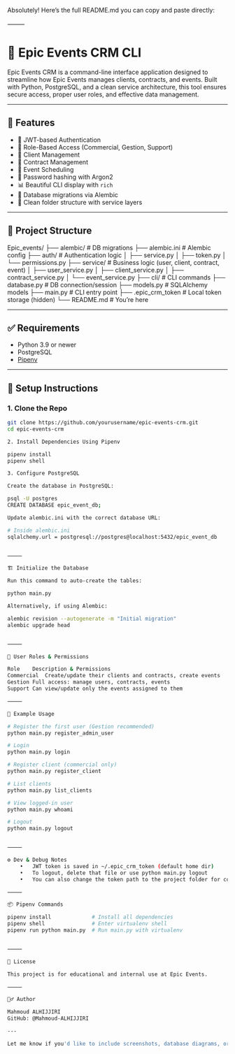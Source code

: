 Absolutely! Here’s the full README.md you can copy and paste directly:

⸻


# 🎉 Epic Events CRM CLI

Epic Events CRM is a command-line interface application designed to streamline how Epic Events manages clients, contracts, and events. Built with Python, PostgreSQL, and a clean service architecture, this tool ensures secure access, proper user roles, and effective data management.

---

## 🚀 Features

- 🔐 JWT-based Authentication  
- 👤 Role-Based Access (Commercial, Gestion, Support)  
- 📇 Client Management  
- 📃 Contract Management  
- 📅 Event Scheduling  
- 🔑 Password hashing with Argon2  
- 📊 Beautiful CLI display with `rich`  
- 🧱 Database migrations via Alembic  
- 📁 Clean folder structure with service layers  

---

## 📁 Project Structure

Epic_events/
├── alembic/                  # DB migrations
├── alembic.ini               # Alembic config
├── auth/                     # Authentication logic
│   ├── service.py
│   ├── token.py
│   └── permissions.py
├── service/                  # Business logic (user, client, contract, event)
│   ├── user_service.py
│   ├── client_service.py
│   ├── contract_service.py
│   └── event_service.py
├── cli/                      # CLI commands
├── database.py               # DB connection/session
├── models.py                 # SQLAlchemy models
├── main.py                   # CLI entry point
├── .epic_crm_token           # Local token storage (hidden)
└── README.md                 # You’re here

---

## ✅ Requirements

- Python 3.9 or newer  
- PostgreSQL  
- [Pipenv](https://pipenv.pypa.io/en/latest/)  

---

## 🧰 Setup Instructions

### 1. Clone the Repo

```bash
git clone https://github.com/yourusername/epic-events-crm.git
cd epic-events-crm

2. Install Dependencies Using Pipenv

pipenv install
pipenv shell

3. Configure PostgreSQL

Create the database in PostgreSQL:

psql -U postgres
CREATE DATABASE epic_event_db;

Update alembic.ini with the correct database URL:

# Inside alembic.ini
sqlalchemy.url = postgresql://postgres@localhost:5432/epic_event_db


⸻

🏗️ Initialize the Database

Run this command to auto-create the tables:

python main.py

Alternatively, if using Alembic:

alembic revision --autogenerate -m "Initial migration"
alembic upgrade head


⸻

🔐 User Roles & Permissions

Role	Description & Permissions
Commercial	Create/update their clients and contracts, create events
Gestion	Full access: manage users, contracts, events
Support	Can view/update only the events assigned to them

⸻

🧪 Example Usage

# Register the first user (Gestion recommended)
python main.py register_admin_user

# Login
python main.py login

# Register client (commercial only)
python main.py register_client

# List clients
python main.py list_clients

# View logged-in user
python main.py whoami

# Logout
python main.py logout


⸻

⚙️ Dev & Debug Notes
	•	JWT token is saved in ~/.epic_crm_token (default home dir)
	•	To logout, delete that file or use python main.py logout
	•	You can also change the token path to the project folder for convenience

⸻

📦 Pipenv Commands

pipenv install             # Install all dependencies
pipenv shell               # Enter virtualenv shell
pipenv run python main.py  # Run main.py with virtualenv


⸻

📜 License

This project is for educational and internal use at Epic Events.

⸻

🙋‍♂️ Author

Mahmoud ALHIJJIRI
GitHub: @Mahmoud-ALHIJJIRI

--- 

Let me know if you'd like to include screenshots, database diagrams, or deployment instructions too!